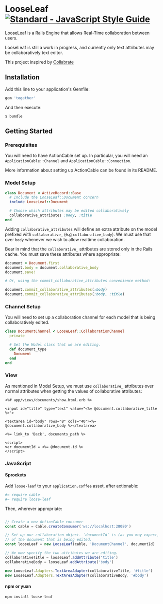 # LooseLeaf[![Standard - JavaScript Style Guide](https://cdn.rawgit.com/feross/standard/master/badge.svg)](https://github.com/feross/standard)


LooseLeaf is a Rails Engine that allows Real-Time collaboration between users.

LooseLeaf is still a work in progress, and currently only text attributes may
be collaboratively text editor.

This project inspired by [Collabrate](https://github.com/ball-hayden/Collaborate)

## Installation

Add this line to your application's Gemfile:

```ruby
gem 'together'
```

And then execute:

    $ bundle

## Getting Started

### Prerequisites

You will need to have ActionCable set up. In particular, you will need an
`ApplicationCable::Channel` and `ApplicationCable::Connection`.

More information about setting up ActionCable can be found in its README.

### Model Setup

```ruby
class Document < ActiveRecord::Base
  # Include the LooseLeaf::Document concern
  include LooseLeaf::Document

  # Choose which attributes may be edited collaboratively
  collaborative_attributes :body, :title
end
```

Adding `collaborative_attributes` will define an extra attribute on the model
prefixed with `collaborative_` (e.g `collaborative_body`). We must use that
over `body` whenever we wish to allow realtime collaboration.

Bear in mind that the `collaborative_` attributes are stored only in the Rails
cache. You must save these attributes where appropriate:

```ruby
document = Document.first
document.body = document.collaborative_body
document.save!

# Or, using the commit_collaborative_attributes convenience method:

document.commit_collaborative_attributes(:body)
document.commit_collaborative_attributes(:body, :title)

```

### Channel Setup

You will need to set up a collaboration channel for each model that is being
collaboratively edited.

```ruby
class DocumentChannel < LooseLeaf::CollaborationChannel
  private

  # Set the Model class that we are editing.
  def document_type
    Document
  end
end
```

### View

As mentioned in Model Setup, we must use `collaborative_` attributes over normal
attributes when getting the values of collaborative attributes:

```erb
<%# app/views/documents/show.html.erb %>

<input id="title" type="text" value="<%= @document.collaborative_title %>">

<textarea id="body" rows="8" cols="40"><%= @document.collaborative_body %></textarea>

<%= link_to 'Back', documents_path %>

<script>
var documentId = <%= @document.id %>
</script>
```

### JavaScript

#### Sprockets

Add `loose-leaf` to your `application.coffee` asset, after actionable:

```coffeescript
#= require cable
#= require loose-leaf
```

Then, wherever appropriate:

```js

// Create a new ActionCable consumer
const cable = Cable.createConsumer('ws://localhost:28080')

// Set up our collaboration object. `documentId` is (as you may expect) the ID
// of the document that is being edited.
const looseLeaf = new LooseLeaf(cable, 'DocumentChannel', documentId)

// We now specify the two attributes we are editing.
collaborativeTitle = looseLeaf.addAttribute('title')
collaborativeBody = looseLeaf.addAttribute('body')

new LooseLeaf.Adapters.TextAreaAdapter(collaborativeTitle, '#title')
new LooseLeaf.Adapters.TextAreaAdapter(collaborativeBody, '#body')

```

#### npm or yuan

```
npm install loose-leaf
```
 
